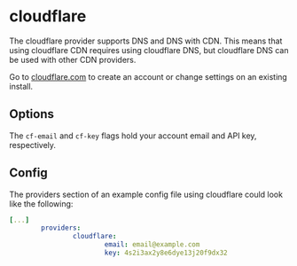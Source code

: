 # cloudflare

The cloudflare provider supports DNS and DNS with CDN. This means that using cloudflare CDN requires using cloudflare DNS, but cloudflare DNS can be used with other CDN providers.

Go to [cloudflare.com](https://www.cloudflare.com/a/overview) to create an account or change settings on an existing install.

## Options

The `cf-email` and `cf-key` flags hold your account email and API key, respectively.

## Config

The providers section of an example config file using cloudflare could look like the following:

```yaml
[...]
        providers:
                cloudflare:
                        email: email@example.com
                        key: 4s2i3ax2y8e6dye13j20f9dx32
```
